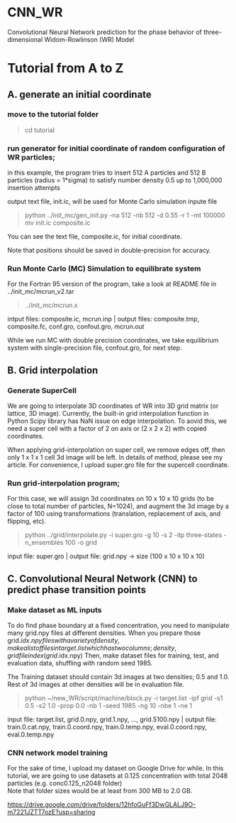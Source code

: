 # CNN_WR
Convolutional Neural Network prediction for the phase behavior of three-dimensional Widom-Rowlinson (WR) Model

# Tutorial from A to Z
## A. generate an initial coordinate
### move to the tutorial folder 

> cd tutorial

### run generator for initial coordinate of random configuration of WR particles;
 in this example, the program tries to insert 512 A particles and 512 B particles (radius = 1*sigma) 
 to satisfy number density 0.5 up to 1,000,000 insertion attempts

output text file, init.ic, will be used for Monte Carlo simulation inpute file

> python ../init_mc/gen_init.py -na 512 -nb 512 -d 0.55 -r 1 -mt 100000
> mv init.ic composite.ic

You can see the text file, composite.ic, for initial coordinate.

Note that positions should be saved in double-precision for accuracy. 

### Run Monte Carlo (MC) Simulation to equilibrate system

For the Fortran 95 version of the program, take a look at README file in ../init_mc/mcrun_v2.tar

> ../init_mc/mcrun.x

intput files: composite.ic, mcrun.inp | output files: composite.tmp, composite.fc, conf.gro, confout.gro, mcrun.out 

While we run MC with double precision coordinates, 
 we take equilibrium system with single-precision file, confout.gro, for next step.

## B. Grid interpolation
### Generate SuperCell
We are going to interpolate 3D coordinates of WR into 3D grid matrix (or lattice, 3D image).
Currently, the built-in grid interpolation function in Python Scipy library has NaN issue on edge interpolation.
To aovid this, we need a super cell with a factor of 2 on axis or (2 x 2 x 2) with copied coordinates.

When applying grid-interpolation on super cell, we remove edges off, then only 1 x 1 x 1 cell 3d image will be left.
In details of method, please see my article. 
For convenience, I upload super.gro file for the supercell coordinate.

### Run grid-interpolation program;

For this case, we will assign 3d coordinates on 10 x 10 x 10 grids (to be close to total number of particles, N=1024),
 and augment the 3d image by a factor of 100 using transformations (translation, replacement of axis, and flipping, etc).

> python ../grid/interpolate.py -i super.gro -g 10 -s 2 -itp three-states -n_ensembles 100 -o grid

input file: super.gro | output file: grid.npy -> size (100 x 10 x 10 x 10)

## C. Convolutional Neural Network (CNN) to predict phase transition points

### Make dataset as ML inputs

To do find phase boundary at a fixed concentration, you need to manipulate many grid.npy files at different densities. 
When you prepare those grid.${idx}.npy files with a variety of density, 
 make a list of files in target.list which has two columns; density, grid file index (grid.$idx.npy)
Then, make dataset files for training, test, and evaluation data, shuffling with random seed 1985.

The Training dataset should contain 3d images at two densities; 0.5 and 1.0. 
Rest of 3d images at other densities will be in evaluation file.

> python ~/new_WR/script/machine/block.py -i target.list -ipf grid -s1 0.5 -s2 1.0 -prop 0.0 -nb 1 -seed 1985 -ng 10 -nbe 1 -ne 1

input file: target.list, grid.0.npy, grid.1.npy, ..., grid.5100.npy | output file: train.0.cat.npy, train.0.coord.npy, train.0.temp.npy, eval.0.coord.npy, eval.0.temp.npy

### CNN network model training

For the sake of time, I upload my dataset on Google Drive for while.
In this tutorial, we are going to use datasets at 0.125 concentration with total 2048 particles (e.g. conc0.125_n2048 folder)  
Note that folder sizes would be at least from 300 MB to 2.0 GB. 

https://drive.google.com/drive/folders/12hfoGuFf3DwGLALJ9O-m7221JZTT7ozE?usp=sharing


